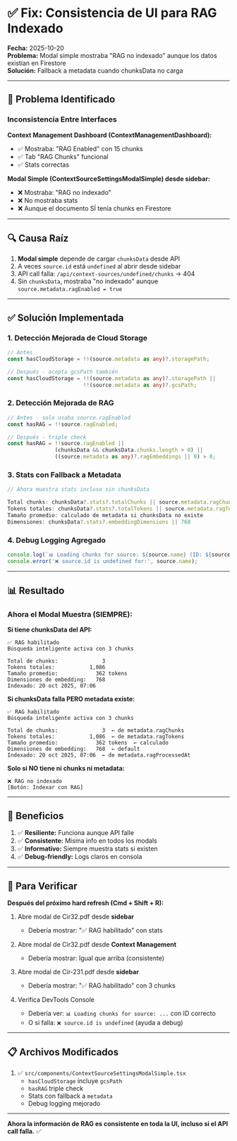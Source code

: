 # ✅ Fix: Consistencia de UI para RAG Indexado

**Fecha:** 2025-10-20  
**Problema:** Modal simple mostraba "RAG no indexado" aunque los datos existían en Firestore  
**Solución:** Fallback a metadata cuando chunksData no carga

---

## 🐛 Problema Identificado

### Inconsistencia Entre Interfaces

**Context Management Dashboard (ContextManagementDashboard):**
- ✅ Mostraba: "RAG Enabled" con 15 chunks
- ✅ Tab "RAG Chunks" funcional
- ✅ Stats correctas

**Modal Simple (ContextSourceSettingsModalSimple) desde sidebar:**
- ❌ Mostraba: "RAG no indexado"
- ❌ No mostraba stats
- ❌ Aunque el documento SÍ tenía chunks en Firestore

---

## 🔍 Causa Raíz

1. **Modal simple** depende de cargar `chunksData` desde API
2. A veces `source.id` está `undefined` al abrir desde sidebar
3. API call falla: `/api/context-sources/undefined/chunks` → 404
4. Sin `chunksData`, mostraba "no indexado" aunque `source.metadata.ragEnabled = true`

---

## ✅ Solución Implementada

### 1. Detección Mejorada de Cloud Storage

```typescript
// Antes
const hasCloudStorage = !!(source.metadata as any)?.storagePath;

// Después - acepta gcsPath también
const hasCloudStorage = !!(source.metadata as any)?.storagePath || 
                        !!(source.metadata as any)?.gcsPath;
```

### 2. Detección Mejorada de RAG

```typescript
// Antes - solo usaba source.ragEnabled
const hasRAG = !!source.ragEnabled;

// Después - triple check
const hasRAG = !!source.ragEnabled || 
               (chunksData && chunksData.chunks.length > 0) ||
               ((source.metadata as any)?.ragEmbeddings || 0) > 0;
```

### 3. Stats con Fallback a Metadata

```typescript
// Ahora muestra stats incluso sin chunksData

Total chunks: chunksData?.stats?.totalChunks || source.metadata.ragChunks
Tokens totales: chunksData?.stats?.totalTokens || source.metadata.ragTokens
Tamaño promedio: calculado de metadata si chunksData no existe
Dimensiones: chunksData?.stats?.embeddingDimensions || 768
```

### 4. Debug Logging Agregado

```typescript
console.log(`📊 Loading chunks for source: ${source.name} (ID: ${source.id})`);
console.error('❌ source.id is undefined for:', source.name);
```

---

## 📊 Resultado

### Ahora el Modal Muestra (SIEMPRE):

**Si tiene chunksData del API:**
```
✅ RAG habilitado
Búsqueda inteligente activa con 3 chunks

Total de chunks:              3
Tokens totales:           1,086
Tamaño promedio:            362 tokens
Dimensiones de embedding:   768
Indexado: 20 oct 2025, 07:06
```

**Si chunksData falla PERO metadata existe:**
```
✅ RAG habilitado
Búsqueda inteligente activa con 3 chunks

Total de chunks:              3  ← de metadata.ragChunks
Tokens totales:           1,086  ← de metadata.ragTokens
Tamaño promedio:            362 tokens  ← calculado
Dimensiones de embedding:   768  ← default
Indexado: 20 oct 2025, 07:06  ← de metadata.ragProcessedAt
```

**Solo si NO tiene ni chunks ni metadata:**
```
❌ RAG no indexado
[Botón: Indexar con RAG]
```

---

## 🎯 Beneficios

1. ✅ **Resiliente:** Funciona aunque API falle
2. ✅ **Consistente:** Misma info en todos los modals
3. ✅ **Informativo:** Siempre muestra stats si existen
4. ✅ **Debug-friendly:** Logs claros en consola

---

## 🔄 Para Verificar

**Después del próximo hard refresh (Cmd + Shift + R):**

1. Abre modal de Cir32.pdf desde **sidebar**
   - Debería mostrar: "✅ RAG habilitado" con stats

2. Abre modal de Cir32.pdf desde **Context Management**
   - Debería mostrar: Igual que arriba (consistente)

3. Abre modal de Cir-231.pdf desde **sidebar**
   - Debería mostrar: "✅ RAG habilitado" con 3 chunks

4. Verifica DevTools Console
   - Debería ver: `📊 Loading chunks for source: ...` con ID correcto
   - O si falla: `❌ source.id is undefined` (ayuda a debug)

---

## 📋 Archivos Modificados

1. ✅ `src/components/ContextSourceSettingsModalSimple.tsx`
   - `hasCloudStorage` incluye `gcsPath`
   - `hasRAG` triple check
   - Stats con fallback a `metadata`
   - Debug logging mejorado

---

**Ahora la información de RAG es consistente en toda la UI, incluso si el API call falla.** ✅

